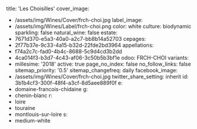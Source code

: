 title: 'Les Choisilles'
cover_image:
  - /assets/img/Wines/Cover/frch-choi.jpg
label_image:
  - /assets/img/Wines/Label/frch-choi.png
color: white
culture: biodynamic
sparkling: false
natural_wine: false
estate:
  - 7671d370-e5a3-40a0-a2c7-bb8b14a52703
cepages:
  - 2f77b37e-9c33-4a15-b32d-22fde2bd3964
appellations:
  - f74a2c7c-fad0-4b4c-8688-5c9d4cd3b2dd
  - 4ca014f3-b3d7-4c43-af06-3c50b5b3bf1e
odoo: FRCH-CHOI
variants:
  -
    millesime: '2018'
    active: true
page_no_index: false
no_follow_links: false
sitemap_priority: '0.5'
sitemap_changefreq: daily
facebook_image:
  - /assets/img/Wines/Cover/frch-choi.jpg
twitter_share_setting: inherit
id: 3b1b4cf3-300f-48f4-a3cf-8d5aee889f0f
e:
  - domaine-francois-chidaine
g:
  - chenin-blanc
r:
  - loire
  - touraine
  - montlouis-sur-loire
s:
  - medium-white
